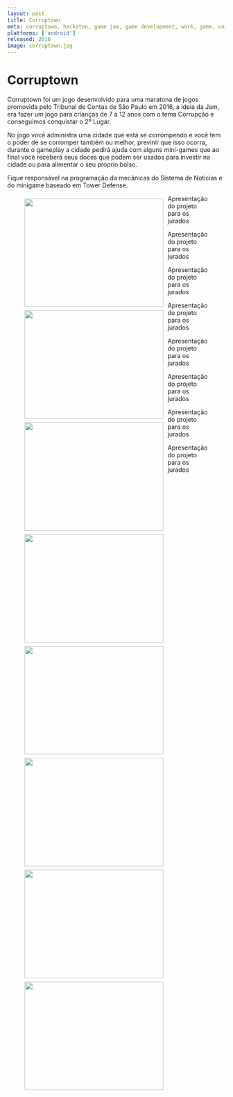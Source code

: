 ```yaml
---
layout: post
title: Corruptown
meta: corruptown, hackaton, game jam, game development, work, game, unity
platforms: ['android']
released: 2016
image: corruptown.jpg
---
```


# Corruptown #

<p>Corruptown foi um jogo desenvolvido para uma maratona de jogos promovida pelo Tribunal de Contas de São Paulo em 2016, a ideia da Jam, era fazer um jogo para crianças de 7 á 12 anos com o tema Corrupção e conseguimos conquistar o 2º Lugar.</p>

<p>No jogo você administra uma cidade que está se corrompendo e você tem o poder de se corromper também ou melhor, previnir que isso ocorra, durante o gameplay a cidade pedirá ajuda com alguns mini-games que ao final você receberá seus doces que podem ser usados para investir na cidade ou para alimentar o seu próprio bolso.</p>

<p>Fique responsável na programação da mecânicas do Sistema de Noticias e do minigame baseado em Tower Defense.</p>

<figure>
    <img width="320" height="250" style="float:left;margin: 8px 10px 0 0" src="http://yuriwithowsky.github.io/img/posts/hackathon-001.jpg" />
    <figcaption>Apresentação do projeto para os jurados</figcaption>
</figure>

<figure>
    <img width="320" height="250" style="float:left;margin: 8px 10px 0 0" src="http://yuriwithowsky.github.io/img/posts/hackathon-002.jpg" />
    <figcaption>Apresentação do projeto para os jurados</figcaption>
</figure>

<figure>
    <img width="320" height="250" style="float:left;margin: 8px 10px 0 0" src="http://yuriwithowsky.github.io/img/posts/hackathon-003.jpg" />
    <figcaption>Apresentação do projeto para os jurados</figcaption>
</figure>

<figure>
    <img width="320" height="250" style="float:left;margin: 8px 10px 0 0" src="http://yuriwithowsky.github.io/img/posts/hackathon-004.jpg" />
    <figcaption>Apresentação do projeto para os jurados</figcaption>
</figure>

<figure>
    <img width="320" height="250" style="float:left;margin: 8px 10px 0 0" src="http://yuriwithowsky.github.io/img/posts/hackathon-005.jpg" />
    <figcaption>Apresentação do projeto para os jurados</figcaption>
</figure>

<figure>
    <img width="320" height="250" style="float:left;margin: 8px 10px 0 0" src="http://yuriwithowsky.github.io/img/posts/hackathon-006.jpg" />
    <figcaption>Apresentação do projeto para os jurados</figcaption>
</figure>

<figure>
    <img width="320" height="250" style="float:left;margin: 8px 10px 0 0" src="http://yuriwithowsky.github.io/img/posts/hackathon-007.jpg" />
    <figcaption>Apresentação do projeto para os jurados</figcaption>
</figure>

<figure>
    <img width="320" height="250" style="float:left;margin: 8px 10px 0 0" src="http://yuriwithowsky.github.io/img/posts/hackathon-008.jpg" />
    <figcaption>Apresentação do projeto para os jurados</figcaption>
</figure>
